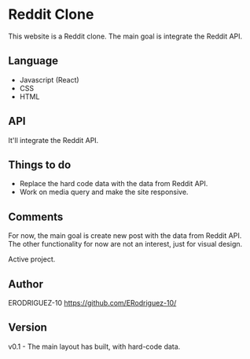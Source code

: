 # Reddit Clone

This website is a Reddit clone. The main goal is integrate the Reddit API. 

## Language 

* Javascript (React)
* CSS
* HTML

## API

It'll integrate the Reddit API.

## Things to do

* Replace the hard code data with the data from Reddit API.
* Work on media query and make the site responsive. 

## Comments

For now, the main goal is create new post with the data from Reddit API. The other functionality for now are not an interest, just for visual design.

Active project.

## Author

ERODRIGUEZ-10 https://github.com/ERodriguez-10/

## Version 

v0.1 - The main layout has built, with hard-code data.
